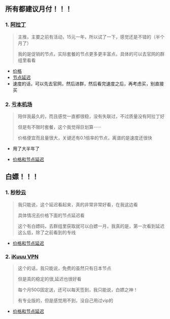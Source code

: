 ## 所有都建议月付！！！
### 1. [阿拉丁](https://www.aladingnet.com/register?aff=7w0ifVMH99)
> 主推，主要之前有活动，15元一年，所以试了一下，感觉还是不错的（半个月了）
> 
> 我的是促销的节点，实际套餐的节点更多更丰富点，具体的可以去官网的群组里看看
> 
- [价格](https://github.com/thanksDay/storages/blob/main/%E9%98%BF%E6%8B%89%E4%B8%81.md)
- [节点延迟](https://github.com/thanksDay/storages/blob/main/%E9%98%BF%E6%8B%89%E4%B8%81.md)
- 速度的话，可以先去官网，然后进群，然后看完速度之后，再考虑买，别直接买
### 2. [亏本机场](https://xn--7kq24s4ynvb.site/#/register?code=w9v3jLIB)
> 陪伴我最久的，而且感觉一直都很稳，没有失联过，不过质量没有阿拉丁好
> 
> 但是有不限时套餐，这个我觉得巨划算······
> 
> 价格便宜而且量很大，关键还有0.1倍率的节点，离谱的是速度还很快
> 
- 用了大半年了
> 
- [价格和节点延迟](https://github.com/thanksDay/storages/blob/main/%E6%9C%BA%E5%9C%BA%E8%8A%82%E7%82%B9%E5%9B%BE/%E4%BA%8F%E6%9C%AC%E6%9C%BA%E5%9C%BA.md)

## 白嫖！！！
### 1. [秒秒云](https://xn--9kqy4sc0n77ra.com/#/register?code=8h8UeGIT)
> 我只能说，这个延迟看起来，真的非常非常好看，在我这边看
>
> 具体情况去价格下面的节点延迟看
>
> 这个有白嫖码，去群组里获取就可以白嫖一月，我真的是，第一次看到延迟这么低，除了之前看到的专线
>
- [价格和节点延迟](https://github.com/thanksDay/storages/blob/main/%E6%9C%BA%E5%9C%BA%E8%8A%82%E7%82%B9%E5%9B%BE/%E7%A7%92%E7%A7%92%E4%BA%91.md)

### 2. [iKuuu VPN](https://ikuuu.pw/auth/register?code=beOe)
> 这个的话，我只能说，免费的虽然只有日本节点
>
> 但是真的稳定的很,延迟也很好看
>
> 每个月50G固定送，还可以每天签到，我只能说，白嫖之神！
>
> 有专业版的，但是感觉用不到，没自己用过vip的

- [价格和节点延迟](https://github.com/thanksDay/storages/blob/main/%E6%9C%BA%E5%9C%BA%E8%8A%82%E7%82%B9%E5%9B%BE/iKuuu%20VPN.md)
